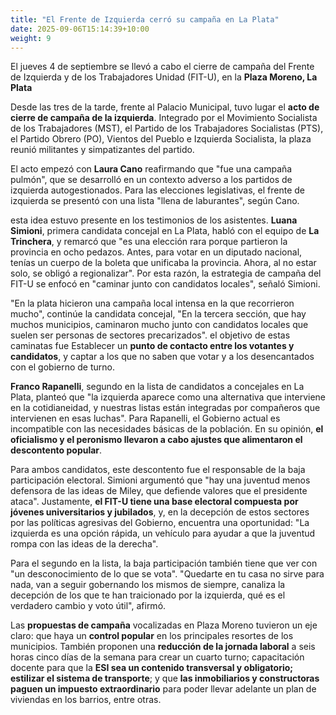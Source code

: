 ```yaml
---
title: "El Frente de Izquierda cerró su campaña en La Plata"
date: 2025-09-06T15:14:39+10:00
weight: 9
---
```

El jueves 4 de septiembre se llevó a cabo el cierre de campaña del Frente de Izquierda y de los Trabajadores Unidad (FIT-U), en la **Plaza Moreno, La Plata**

Desde las tres de la tarde, frente al Palacio Municipal, tuvo lugar el **acto de cierre de campaña de la izquierda**. Integrado por el Movimiento Socialista de los Trabajadores (MST), el Partido de los Trabajadores Socialistas (PTS), el Partido Obrero (PO), Vientos del Pueblo e Izquierda Socialista, la plaza reunió militantes y simpatizantes del partido.

El acto empezó con **Laura Cano** reafirmando que "fue una campaña pulmón", que se desarrolló en un contexto adverso a los partidos de izquierda autogestionados. Para las elecciones legislativas, el frente de izquierda se presentó con una lista "llena de laburantes", según Cano.

esta idea estuvo presente en los testimonios de los asistentes. **Luana Simioni**, primera candidata concejal en La Plata, habló con el equipo de **La Trinchera**, y remarcó que "es una elección rara porque partieron la provincia en ocho pedazos. Antes, para votar en un diputado nacional, tenías un cuerpo de la boleta que unificaba la provincia. Ahora, al no estar solo, se obligó a regionalizar". Por esta razón, la estrategia de campaña del FIT-U se enfocó en "caminar junto con candidatos locales", señaló  Simioni.

"En la plata hicieron una campaña local intensa en la que recorrieron mucho", continúe la candidata concejal, "En la tercera sección, que hay muchos municipios, caminaron mucho junto con candidatos locales que suelen ser personas de sectores precarizados". el objetivo de estas caminatas fue Establecer un **punto de contacto entre los votantes y candidatos**, y captar a los que no saben que votar y a los desencantados con el gobierno de turno.

**Franco Rapanelli**, segundo en la lista de candidatos a concejales en La Plata, planteó que "la izquierda aparece como una alternativa que interviene en la cotidianeidad, y nuestras listas están integradas por compañeros que intervienen en esas luchas". Para Rapanelli, el Gobierno actual es incompatible con las necesidades básicas de la población. En su opinión, **el oficialismo y el peronismo llevaron a cabo ajustes que alimentaron el descontento popular**.

Para ambos candidatos, este descontento fue el responsable de la baja participación electoral. Simioni argumentó que "hay una juventud menos defensora de las ideas de Miley, que defiende valores que el presidente ataca". Justamente, **el FIT-U tiene una base electoral compuesta por jóvenes universitarios y jubilados**, y, en la decepción de estos sectores por las políticas agresivas del Gobierno, encuentra una oportunidad: "La izquierda es una opción rápida, un vehículo para ayudar a que la juventud rompa con las ideas de la derecha". 

Para el segundo en la lista, la baja participación también tiene que ver con "un desconocimiento de lo que se vota". "Quedarte en tu casa no sirve para nada, van a seguir gobernando los mismos de siempre, canaliza la decepción de los que te han traicionado por la izquierda, qué es el verdadero cambio y voto útil", afirmó.

Las **propuestas de campaña** vocalizadas en Plaza Moreno tuvieron un eje claro: que haya un **control popular** en los principales resortes de los municipios. También proponen una **reducción de la jornada laboral** a seis horas cinco días de la semana para crear un cuarto turno; capacitación docente para que la **ESI sea un contenido transversal y obligatorio; estilizar el sistema de transporte**; y que **las inmobiliarios y constructoras paguen un impuesto extraordinario** para poder llevar adelante un plan de viviendas en los barrios, entre otras.
<!--Se subirá el 23 de octubre de 2025 -->
<!--Business advisory is the final tier of the accounting pyramid.-->
<!--more-->

<!--Business advisory involves reporting on performance as well as advising on strategic plans, risk assessment, and succession plans.

![Accounting Services](/images/austin-distel-nGc5RT2HmF0-unsplash.jpg)

# Objectives

Financial accounting and financial reporting are often used as synonyms.

1. According to International Financial Reporting Standards: the objective of financial reporting is:
2. To provide financial information that is useful to existing and potential investors, lenders and other creditors in making decisions about providing resources to the reporting entity.
3. According to the European Accounting Association:

## Relevance

Relevance is the capacity of the financial information to influence the decision of its users. The ingredients of relevance are the predictive value and confirmatory value. Materiality is a sub-quality of relevance.

> The ingredients of relevance are the predictive value and confirmatory value.

Information is considered material if its omission or misstatement could influence the economic decisions of users taken on the basis of the financial statements.

## Faithful Representation

Faithful representation means that the actual effects of the transactions shall be properly accounted for and reported in the financial statements. The words and numbers must match what really happened in the transaction. The ingredients of faithful representation are completeness, neutrality and free from error.

## Enhancing Qualitative Characteristics

### Verifiability

Verifiability implies consensus between the different knowledgeable and independent users of financial information. Such information must be supported by sufficient evidence to follow the principle of objectivity.

### Comparability

Comparability is the uniform application of accounting methods across entities in the same industry. The principle of consistency is under comparability. Consistency is the uniform application of accounting across points in time within an entity.

### Understandability

Understandability means that accounting reports should be expressed as clearly as possible and should be understood by those to whom the information is relevant.
Timeliness: Timeliness implies that financial information must be presented to the users before a decision is to be made.

---

## Statement of cash flows

The statement of cash flows considers the inputs and outputs in concrete cash within a stated period. The general template of a cash flow statement is as follows: Cash Inflow - Cash Outflow + Opening Balance = Closing Balance

| Cash Inflow | Outflow   | Opening Balance |
| ----------- | --------- | --------------- |
| _Monday_    | `Tuesday` | **Wednesday**   |
| 1           | 2         | 3               |

**Example 1:** in the beginning of September, Ellen started out with $5 in her bank account. During that same month, Ellen borrowed $20 from Tom. At the end of the month, Ellen bought a pair of shoes for $7. Ellen's cash flow statement for the month of September looks like this:

- Cash inflow: $20
- Cash outflow:$7
- Opening balance: $5
- Closing balance: $20 – $7 + $5 = $18

**Example 2:** in the beginning of June, WikiTables, a company that buys and resells tables, sold 2 tables. They'd originally bought the tables for $25 each, and sold them at a price of $50 per table. The first table was paid out in cash however the second one was bought in credit terms. WikiTables' cash flow statement for the month of June looks like this:

> **Important:** the cash flow statement only considers the exchange of actual cash, and ignores what the person in question owes or is owed.

## Statement of financial position (balance sheet)

The balance sheet is the financial statement showing a firm's assets, liabilities and equity (capital) at a set point in time, usually the end of the fiscal year reported on the accompanying income statement.

- **fixed assets**
  - property
  - building
  - equipment (such as factory machinery)
- **intangible assets**
  - copyrights
  - trademarks
  - patents
    - pending
    - international
- goodwill

Owner's equity, sometimes referred to as net assets, is represented differently depending on the type of business ownership. Business ownership can be in the form of a sole proprietorship, partnership, or a corporation. For a corporation, the owner's equity portion usually shows common stock, and retained earnings (earnings kept in the company). Retained earnings come from the retained earnings statement, prepared prior to the balance sheet.-->
